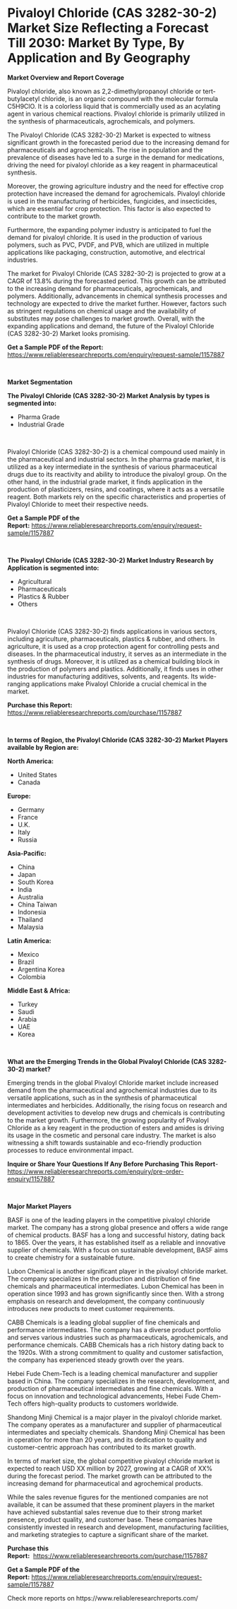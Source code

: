 <p><h1>Pivaloyl Chloride (CAS 3282-30-2) Market Size Reflecting a Forecast Till 2030: Market By Type, By Application and By Geography</h1></p><p><strong>Market Overview and Report Coverage</strong></p>
<p><p>Pivaloyl chloride, also known as 2,2-dimethylpropanoyl chloride or tert-butylacetyl chloride, is an organic compound with the molecular formula C5H9ClO. It is a colorless liquid that is commercially used as an acylating agent in various chemical reactions. Pivaloyl chloride is primarily utilized in the synthesis of pharmaceuticals, agrochemicals, and polymers.</p><p>The Pivaloyl Chloride (CAS 3282-30-2) Market is expected to witness significant growth in the forecasted period due to the increasing demand for pharmaceuticals and agrochemicals. The rise in population and the prevalence of diseases have led to a surge in the demand for medications, driving the need for pivaloyl chloride as a key reagent in pharmaceutical synthesis.</p><p>Moreover, the growing agriculture industry and the need for effective crop protection have increased the demand for agrochemicals. Pivaloyl chloride is used in the manufacturing of herbicides, fungicides, and insecticides, which are essential for crop protection. This factor is also expected to contribute to the market growth.</p><p>Furthermore, the expanding polymer industry is anticipated to fuel the demand for pivaloyl chloride. It is used in the production of various polymers, such as PVC, PVDF, and PVB, which are utilized in multiple applications like packaging, construction, automotive, and electrical industries.</p><p>The market for Pivaloyl Chloride (CAS 3282-30-2) is projected to grow at a CAGR of 13.8% during the forecasted period. This growth can be attributed to the increasing demand for pharmaceuticals, agrochemicals, and polymers. Additionally, advancements in chemical synthesis processes and technology are expected to drive the market further. However, factors such as stringent regulations on chemical usage and the availability of substitutes may pose challenges to market growth. Overall, with the expanding applications and demand, the future of the Pivaloyl Chloride (CAS 3282-30-2) Market looks promising.</p></p>
<p><strong>Get a Sample PDF of the Report:</strong> <a href="https://www.reliableresearchreports.com/enquiry/request-sample/1157887">https://www.reliableresearchreports.com/enquiry/request-sample/1157887</a></p>
<p>&nbsp;</p>
<p><strong>Market Segmentation</strong></p>
<p><strong>The Pivaloyl Chloride (CAS 3282-30-2) Market Analysis by types is segmented into:</strong></p>
<p><ul><li>Pharma Grade</li><li>Industrial Grade</li></ul></p>
<p>&nbsp;</p>
<p><p>Pivaloyl Chloride (CAS 3282-30-2) is a chemical compound used mainly in the pharmaceutical and industrial sectors. In the pharma grade market, it is utilized as a key intermediate in the synthesis of various pharmaceutical drugs due to its reactivity and ability to introduce the pivaloyl group. On the other hand, in the industrial grade market, it finds application in the production of plasticizers, resins, and coatings, where it acts as a versatile reagent. Both markets rely on the specific characteristics and properties of Pivaloyl Chloride to meet their respective needs.</p></p>
<p><strong>Get a Sample PDF of the Report:</strong>&nbsp;<a href="https://www.reliableresearchreports.com/enquiry/request-sample/1157887">https://www.reliableresearchreports.com/enquiry/request-sample/1157887</a></p>
<p>&nbsp;</p>
<p><strong>The Pivaloyl Chloride (CAS 3282-30-2) Market Industry Research by Application is segmented into:</strong></p>
<p><ul><li>Agricultural</li><li>Pharmaceuticals</li><li>Plastics & Rubber</li><li>Others</li></ul></p>
<p>&nbsp;</p>
<p><p>Pivaloyl Chloride (CAS 3282-30-2) finds applications in various sectors, including agriculture, pharmaceuticals, plastics & rubber, and others. In agriculture, it is used as a crop protection agent for controlling pests and diseases. In the pharmaceutical industry, it serves as an intermediate in the synthesis of drugs. Moreover, it is utilized as a chemical building block in the production of polymers and plastics. Additionally, it finds uses in other industries for manufacturing additives, solvents, and reagents. Its wide-ranging applications make Pivaloyl Chloride a crucial chemical in the market.</p></p>
<p><strong>Purchase this Report:</strong>&nbsp; <a href="https://www.reliableresearchreports.com/purchase/1157887">https://www.reliableresearchreports.com/purchase/1157887</a></p>
<p>&nbsp;</p>
<p><strong>In terms of Region, the Pivaloyl Chloride (CAS 3282-30-2) Market Players available by Region are:</strong></p>
<p>
    <p> <strong> North America: </strong>
        <ul>
            <li>United States</li>
            <li>Canada</li>
        </ul>
        </p> 
    <p> <strong> Europe: </strong>
        <ul>
            <li>Germany</li>
            <li>France</li>
            <li>U.K.</li>
            <li>Italy</li>
            <li>Russia</li>
        </ul>
        </p> 
    <p> <strong> Asia-Pacific: </strong>
        <ul>
            <li>China</li>
            <li>Japan</li>
            <li>South Korea</li>
            <li>India</li>
            <li>Australia</li>
            <li>China Taiwan</li>
            <li>Indonesia</li>
            <li>Thailand</li>
            <li>Malaysia</li>
        </ul>
        </p> 
    <p> <strong> Latin America: </strong>
        <ul>
            <li>Mexico</li>
            <li>Brazil</li>
            <li>Argentina Korea</li>
            <li>Colombia</li>
        </ul>
        </p> 
    <p> <strong> Middle East & Africa: </strong>
        <ul>
            <li>Turkey</li>
            <li>Saudi</li>
            <li>Arabia</li>
            <li>UAE</li>
            <li>Korea</li>
        </ul>
    </p>
    </p>
<p>&nbsp;</p>
<p><strong>What are the Emerging Trends in the Global Pivaloyl Chloride (CAS 3282-30-2) market?</strong></p>
<p><p>Emerging trends in the global Pivaloyl Chloride market include increased demand from the pharmaceutical and agrochemical industries due to its versatile applications, such as in the synthesis of pharmaceutical intermediates and herbicides. Additionally, the rising focus on research and development activities to develop new drugs and chemicals is contributing to the market growth. Furthermore, the growing popularity of Pivaloyl Chloride as a key reagent in the production of esters and amides is driving its usage in the cosmetic and personal care industry. The market is also witnessing a shift towards sustainable and eco-friendly production processes to reduce environmental impact.</p></p>
<p><strong>Inquire or Share Your Questions If Any Before Purchasing This Report</strong>- <a href="https://www.reliableresearchreports.com/enquiry/pre-order-enquiry/1157887">https://www.reliableresearchreports.com/enquiry/pre-order-enquiry/1157887</a></p>
<p>&nbsp;</p>
<p><strong>Major Market Players</strong></p>
<p><p>BASF is one of the leading players in the competitive pivaloyl chloride market. The company has a strong global presence and offers a wide range of chemical products. BASF has a long and successful history, dating back to 1865. Over the years, it has established itself as a reliable and innovative supplier of chemicals. With a focus on sustainable development, BASF aims to create chemistry for a sustainable future.</p><p>Lubon Chemical is another significant player in the pivaloyl chloride market. The company specializes in the production and distribution of fine chemicals and pharmaceutical intermediates. Lubon Chemical has been in operation since 1993 and has grown significantly since then. With a strong emphasis on research and development, the company continuously introduces new products to meet customer requirements.</p><p>CABB Chemicals is a leading global supplier of fine chemicals and performance intermediates. The company has a diverse product portfolio and serves various industries such as pharmaceuticals, agrochemicals, and performance chemicals. CABB Chemicals has a rich history dating back to the 1920s. With a strong commitment to quality and customer satisfaction, the company has experienced steady growth over the years.</p><p>Hebei Fude Chem-Tech is a leading chemical manufacturer and supplier based in China. The company specializes in the research, development, and production of pharmaceutical intermediates and fine chemicals. With a focus on innovation and technological advancements, Hebei Fude Chem-Tech offers high-quality products to customers worldwide.</p><p>Shandong Minji Chemical is a major player in the pivaloyl chloride market. The company operates as a manufacturer and supplier of pharmaceutical intermediates and specialty chemicals. Shandong Minji Chemical has been in operation for more than 20 years, and its dedication to quality and customer-centric approach has contributed to its market growth.</p><p>In terms of market size, the global competitive pivaloyl chloride market is expected to reach USD XX million by 2027, growing at a CAGR of XX% during the forecast period. The market growth can be attributed to the increasing demand for pharmaceutical and agrochemical products.</p><p>While the sales revenue figures for the mentioned companies are not available, it can be assumed that these prominent players in the market have achieved substantial sales revenue due to their strong market presence, product quality, and customer base. These companies have consistently invested in research and development, manufacturing facilities, and marketing strategies to capture a significant share of the market.</p></p>
<p><strong>Purchase this Report:</strong>&nbsp;&nbsp;<a href="https://www.reliableresearchreports.com/purchase/1157887">https://www.reliableresearchreports.com/purchase/1157887</a></p>
<p></p>
<p><strong>Get a Sample PDF of the Report:</strong>&nbsp;<a href="https://www.reliableresearchreports.com/enquiry/request-sample/1157887">https://www.reliableresearchreports.com/enquiry/request-sample/1157887</a></p>
<p>Check more reports on https://www.reliableresearchreports.com/</p>
